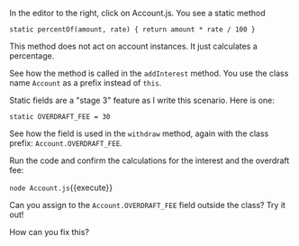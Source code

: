 In the editor to the right, click on Account.js. You see a static method

```
static percentOf(amount, rate) { return amount * rate / 100 }
```

This method does not act on account instances. It just calculates a percentage. 

See how the method is called in the `addInterest` method. You use the class name `Account` as a prefix instead of `this`. 

Static fields are a "stage 3" feature as I write this scenario. Here is one:

```
static OVERDRAFT_FEE = 30
```

See how the field is used in the `withdraw` method, again with the class prefix: `Account.OVERDRAFT_FEE`. 

Run the code and confirm the calculations for the interest and the overdraft fee:

`node Account.js`{{execute}}

Can you assign to the `Account.OVERDRAFT_FEE` field outside the class? Try it out!

How can you fix this?
